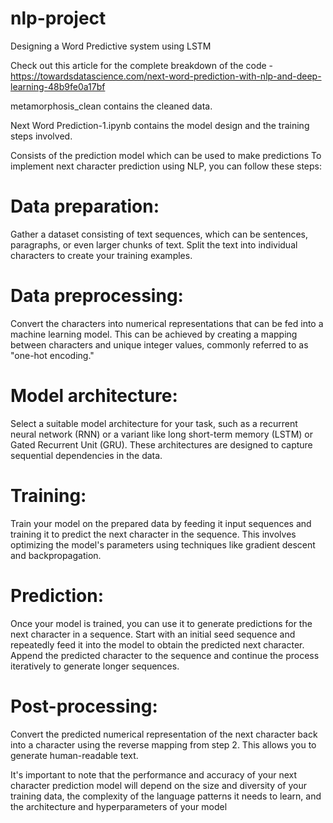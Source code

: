 # nlp-project
Designing a Word Predictive system using LSTM

Check out this article for the complete breakdown of the code - https://towardsdatascience.com/next-word-prediction-with-nlp-and-deep-learning-48b9fe0a17bf

metamorphosis_clean contains the cleaned data.

Next Word Prediction-1.ipynb contains the model design and the training steps involved.

Consists of the prediction model which can be used to make predictions
To implement next character prediction using NLP, you can follow these steps:

# Data preparation:
Gather a dataset consisting of text sequences, which can be sentences, paragraphs, or even larger chunks of text. Split the text into individual characters to create your training examples.

# Data preprocessing: 
Convert the characters into numerical representations that can be fed into a machine learning model. This can be achieved by creating a mapping between characters and unique integer values, commonly referred to as "one-hot encoding."

# Model architecture: 
Select a suitable model architecture for your task, such as a recurrent neural network (RNN) or a variant like long short-term memory (LSTM) or Gated Recurrent Unit (GRU). These architectures are designed to capture sequential dependencies in the data.

# Training: 
Train your model on the prepared data by feeding it input sequences and training it to predict the next character in the sequence. This involves optimizing the model's parameters using techniques like gradient descent and backpropagation.

# Prediction:
Once your model is trained, you can use it to generate predictions for the next character in a sequence. Start with an initial seed sequence and repeatedly feed it into the model to obtain the predicted next character. Append the predicted character to the sequence and continue the process iteratively to generate longer sequences.

# Post-processing:
Convert the predicted numerical representation of the next character back into a character using the reverse mapping from step 2. This allows you to generate human-readable text.

It's important to note that the performance and accuracy of your next character prediction model will depend on the size and diversity of your training data, the complexity of the language patterns it needs to learn, and the architecture and hyperparameters of your model

